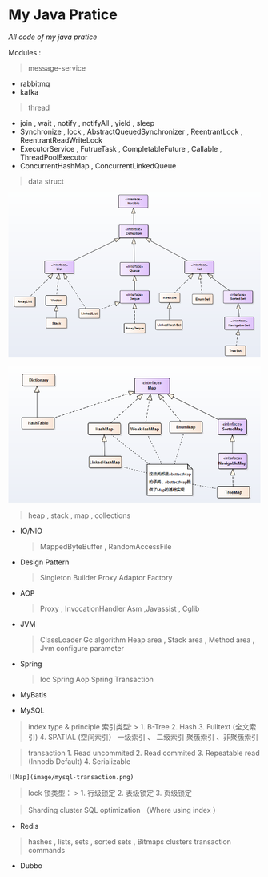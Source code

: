 # My Java Pratice

   _All code of my java pratice_

Modules :

 > message-service  
   *  rabbitmq
   *  kafka

 > thread
 *  join , wait , notify , notifyAll , yield , sleep
 *  Synchronize , lock , AbstractQueuedSynchronizer , ReentrantLock , ReentrantReadWriteLock
 *  ExecutorService , FutrueTask , CompletableFuture , Callable , ThreadPoolExecutor
 *  ConcurrentHashMap , ConcurrentLinkedQueue

 > data struct

   ![Collection](image/collection.png)

   ![Map](image/map.png)

   > heap , stack , map , collections

 - IO/NIO
   > MappedByteBuffer , RandomAccessFile

 - Design Pattern
   > Singleton
   > Builder
   > Proxy
   > Adaptor
   > Factory

 - AOP
   > Proxy , InvocationHandler
   > Asm ,Javassist , Cglib

 - JVM
   > ClassLoader
   > Gc algorithm
   > Heap area , Stack area , Method area ,
   > Jvm configure parameter

 - Spring
   > Ioc
   > Spring Aop
   > Spring Transaction


 - MyBatis


 - MySQL
  > index type & principle
    索引类型:
    >
        1. B-Tree
        2. Hash
        3. Fulltext (全文索引)
        4. SPATIAL  (空间索引）
        一级索引 、 二级索引
        聚簇索引 、非聚簇索引


  > transaction
    1. Read uncommited
    2. Read commited
    3. Repeatable read (Innodb Default)
    4. Serializable

    ![Map](image/mysql-transaction.png)

  > lock
    锁类型：
    >
        1. 行级锁定
        2. 表级锁定
        3. 页级锁定

  > Sharding
  > cluster
  > SQL optimization （Where using index ）


 - Redis
  > hashes , lists, sets , sorted sets , Bitmaps
  > clusters
  > transaction
  > commands


 - Dubbo
  >